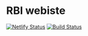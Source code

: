 # RBI webiste

[![Netlify Status](https://api.netlify.com/api/v1/badges/4dfd2617-4680-4b9c-8757-88a6175a73b1/deploy-status)](https://app.netlify.com/sites/rbi-website/deploys)
[![Build Status](https://travis-ci.org/rnabioco/rnabio.co.svg?branch=master)](https://travis-ci.org/rnabioco/rnabio.co)